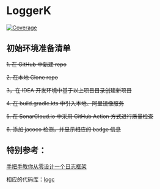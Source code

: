 # LoggerK

[![Coverage](https://sonarcloud.io/api/project_badges/measure?project=welldoer_LoggerK&metric=coverage)](https://sonarcloud.io/dashboard?id=welldoer_LoggerK)

## 初始环境准备清单
~~1. 在 GitHub 中新建 repo~~

~~2. 在本地 Clone repo~~

~~3，在 IDEA 开发环境中基于以上项目目录创建新项目~~

~~4. 在 build.gradle.kts 中引入本地、阿里镜像服务~~

~~5. 在 SonarCloud.io 中采用 GitHub Action 方式进行质量检查~~

~~6. 添加 jacoco 检测，并显示相应的 badge 信息~~

## 特别参考：
[手把手教你从零设计一个日志框架](https://segmentfault.com/a/1190000038760707)

相应的代码库：[logc](https://github.com/kongwu-/logc)